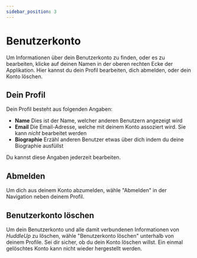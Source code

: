 ```yaml
---
sidebar_position: 3
---
```


# Benutzerkonto

Um Informationen über dein Benutzerkonto zu finden, oder es zu bearbeiten, klicke auf deinen Namen in der oberen rechten Ecke der Applikation. Hier kannst du dein Profil bearbeiten, dich abmelden, oder dein Konto löschen.

## Dein Profil

Dein Profil besteht aus folgenden Angaben:

- **Name** Dies ist der Name, welcher anderen Benutzern angezeigt wird
- **Email** Die Email-Adresse, welche mit deinem Konto assoziert wird. Sie kann _nicht_ bearbeitet werden
- **Biographie** Erzähl anderen Benutzer etwas über dich indem du deine Biographie ausfüllst

Du kannst diese Angaben jederzeit bearbeiten.

## Abmelden

Um dich aus deinem Konto abzumelden, wähle "Abmelden" in der Navigation neben deinem Profil.

## Benutzerkonto löschen

Um dein Benutzerkonto und alle damit verbundenen Informationen von _HuddleUp_ zu löschen, wähle "Benutzerkonto löschen" unterhalb von deinem Profile. Sei dir sicher, ob du dein Konto löschen willst. Ein einmal gelöschtes Konto kann nicht wieder hergestellt werden.
